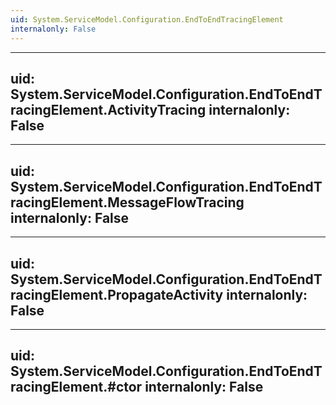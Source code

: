 ```yaml
---
uid: System.ServiceModel.Configuration.EndToEndTracingElement
internalonly: False
---
```


---
uid: System.ServiceModel.Configuration.EndToEndTracingElement.ActivityTracing
internalonly: False
---

---
uid: System.ServiceModel.Configuration.EndToEndTracingElement.MessageFlowTracing
internalonly: False
---

---
uid: System.ServiceModel.Configuration.EndToEndTracingElement.PropagateActivity
internalonly: False
---

---
uid: System.ServiceModel.Configuration.EndToEndTracingElement.#ctor
internalonly: False
---
